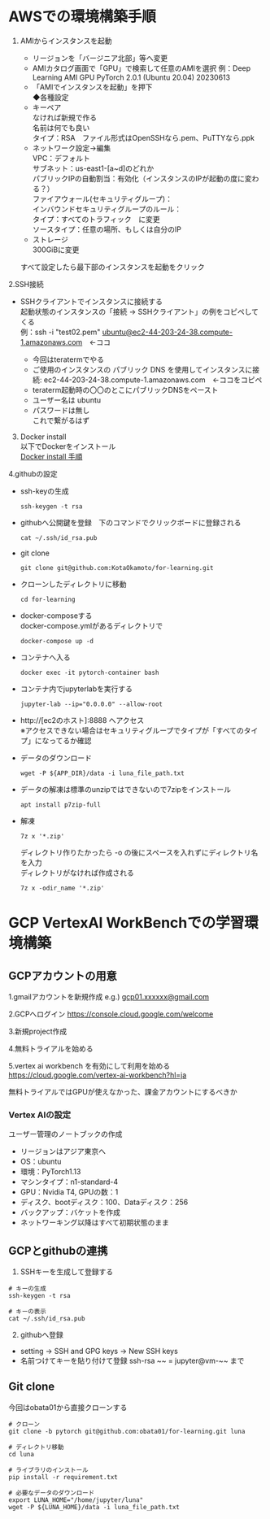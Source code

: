 # AWSでの環境構築手順

1. AMIからインスタンスを起動
   * リージョンを「バージニア北部」等へ変更
   * AMIカタログ画面で「GPU」で検索して任意のAMIを選択
     例：Deep Learning AMI GPU PyTorch 2.0.1 (Ubuntu 20.04) 20230613
   * 「AMIでインスタンスを起動」を押下  
   ◆各種設定  
   * キーペア  
     なければ新規で作る  
     名前は何でも良い  
     タイプ：RSA　ファイル形式はOpenSSHなら.pem、PuTTYなら.ppk  
   * ネットワーク設定→編集  
     VPC：デフォルト  
     サブネット：us-east1-[a~d]のどれか  
     パブリックIPの自動割当：有効化（インスタンスのIPが起動の度に変わる？）  
     ファイアウォール(セキュリティグループ)：  
       インバウンドセキュリティグループのルール：  
         タイプ：すべてのトラフィック　に変更  
         ソースタイプ：任意の場所、もしくは自分のIP  
   * ストレージ  
     300GiBに変更  

   すべて設定したら最下部のインスタンスを起動をクリック  
  
2.SSH接続  
  * SSHクライアントでインスタンスに接続する  
    起動状態のインスタンスの「接続 → SSHクライアント」の例をコピペしてくる  
    例：ssh -i "test02.pem" ubuntu@ec2-44-203-24-38.compute-1.amazonaws.com　←ココ  

    * 今回はteratermでやる  
    * ご使用のインスタンスの パブリック DNS を使用してインスタンスに接続: ec2-44-203-24-38.compute-1.amazonaws.com　←ココをコピペ  
    * teraterm起動時の〇〇のとこにパブリックDNSをペースト  
    * ユーザー名は ubuntu  
    * パスワードは無し  
      これで繋がるはず  
  
3. Docker install  
   以下でDockerをインストール  
   [Docker install 手順](https://sid-fm.com/support/vm/guide/install-docker-ubuntu.html#repository)  
  
4.githubの設定  
  * ssh-keyの生成  
    ```  
    ssh-keygen -t rsa  
    ```  
  * githubへ公開鍵を登録　下のコマンドでクリックボードに登録される  
    ```
    cat ~/.ssh/id_rsa.pub
    ```
  * git clone  
    ```
    git clone git@github.com:KotaOkamoto/for-learning.git
    ```
  * クローンしたディレクトリに移動  
    ```
    cd for-learning
    ```
  * docker-composeする  
    docker-compose.ymlがあるディレクトリで  
    ```
    docker-compose up -d
    ```
  * コンテナへ入る  
    ```
    docker exec -it pytorch-container bash  
    ```
  * コンテナ内でjupyterlabを実行する  
    ```
    jupyter-lab --ip="0.0.0.0" --allow-root
    ```

  * http://[ec2のホスト]:8888 へアクセス  
    ※アクセスできない場合はセキュリティグループでタイプが「すべてのタイプ」になってるか確認  

  * データのダウンロード  
    ```
    wget -P ${APP_DIR}/data -i luna_file_path.txt
    ```

  * データの解凍は標準のunzipではできないので7zipをインストール
    ```
    apt install p7zip-full
    ```

  * 解凍
    ```
    7z x '*.zip'
    ```
    ディレクトリ作りたかったら -o の後にスペースを入れずにディレクトリ名を入力  
    ディレクトリがなければ作成される
    ```
    7z x -odir_name '*.zip'
    ```




# GCP VertexAI WorkBenchでの学習環境構築
## GCPアカウントの用意

1.gmailアカウントを新規作成
e.g.) gcp01.xxxxxx@gmail.com

2.GCPへログイン https://console.cloud.google.com/welcome

3.新規project作成

4.無料トライアルを始める

5.vertex ai workbench を有効にして利用を始める https://cloud.google.com/vertex-ai-workbench?hl=ja

無料トライアルではGPUが使えなかった、課金アカウントにするべきか

### Vertex AIの設定
ユーザー管理のノートブックの作成
* リージョンはアジア東京へ
* OS：ubuntu
* 環境：PyTorch1.13
* マシンタイプ：n1-standard-4
* GPU：Nvidia T4, GPUの数：1
* ディスク、bootディスク：100、Dataディスク：256
* バックアップ：バケットを作成
* ネットワーキング以降はすべて初期状態のまま

## GCPとgithubの連携
1. SSHキーを生成して登録する
```
# キーの生成
ssh-keygen -t rsa 

# キーの表示
cat ~/.ssh/id_rsa.pub
```

2. githubへ登録
* setting → SSH and GPG keys → New SSH keys
* 名前つけてキーを貼り付けて登録 ssh-rsa ~~ = jupyter@vm-~~ まで

## Git clone
今回はobata01から直接クローンする
```
# クローン
git clone -b pytorch git@github.com:obata01/for-learning.git luna

# ディレクトリ移動
cd luna

# ライブラリのインストール
pip install -r requirement.txt

# 必要なデータのダウンロード
export LUNA_HOME="/home/jupyter/luna"
wget -P ${LUNA_HOME}/data -i luna_file_path.txt

```

